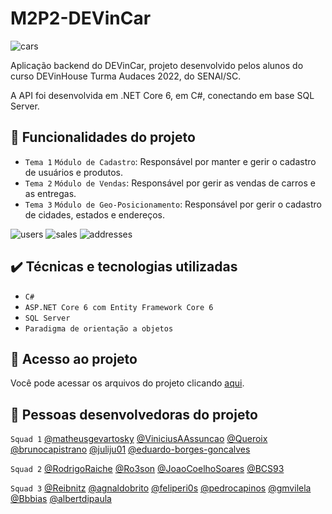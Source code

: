 # M2P2-DEVinCar
![cars](https://user-images.githubusercontent.com/102731743/187086692-2888d833-a6b1-4bed-9ce5-2386ef585d27.png)

Aplicação backend do DEVinCar, projeto desenvolvido pelos alunos do curso DEVinHouse Turma Audaces 2022, do SENAI/SC.

A API foi desenvolvida em .NET Core 6, em C#, conectando em base SQL Server.

## 🔨 Funcionalidades do projeto

- `Tema 1` `Módulo de Cadastro`: Responsável por manter e gerir o cadastro de usuários e produtos.
- `Tema 2` `Módulo de Vendas`: Responsável por gerir as vendas de carros e as entregas.
- `Tema 3` `Módulo de Geo-Posicionamento`: Responsável por gerir o cadastro de cidades, estados e endereços. 

![users](https://user-images.githubusercontent.com/102731743/187086800-d70e7441-e784-4d91-8f2f-9a483826544e.png)
![sales](https://user-images.githubusercontent.com/102731743/187086809-7e5b1506-ad21-4eec-8e7f-c60d2a32c6a1.png)
![addresses](https://user-images.githubusercontent.com/102731743/187086813-30cef45c-f879-4506-b9d6-c62269c0be09.png)

## ✔️ Técnicas e tecnologias utilizadas

- ``C#``
- ``ASP.NET Core 6 com Entity Framework Core 6``
- ``SQL Server``
- ``Paradigma de orientação a objetos``

## 📁 Acesso ao projeto
Você pode acessar os arquivos do projeto clicando [aqui](https://github.com/DEVin-Audaces/M2P2-DEVinCar/).

## 🚀 Pessoas desenvolvedoras do projeto
``Squad 1``
[@matheusgevartosky](https://www.github.com/matheusgevartosky)
[@ViniciusAAssuncao](https://www.github.com/ViniciusAAssuncao)
[@Queroix](https://www.github.com/Queroix)
[@brunocapistrano](https://www.github.com/brunocapistrano)
[@juliju01](https://www.github.com/juliju01)
[@eduardo-borges-goncalves](https://www.github.com/eduardo-borges-goncalves)

``Squad 2``
[@RodrigoRaiche](https://www.github.com/RodrigoRaiche)
[@Ro3son](https://www.github.com/Ro3son)
[@JoaoCoelhoSoares](https://www.github.com/JoaoCoelhoSoares)
[@BCS93](https://www.github.com/BCS93)

``Squad 3``
[@Reibnitz](https://www.github.com/Reibnitz)
[@agnaldobrito](https://www.github.com/agnaldobrito)
[@feliperi0s](https://www.github.com/feliperi0s)
[@pedrocapinos](https://www.github.com/pedrocapinos)
[@gmvilela](https://www.github.com/gmvilela)
[@Bbbias](https://www.github.com/Bbbias)
[@albertdipaula](https://www.github.com/albertdipaula)
